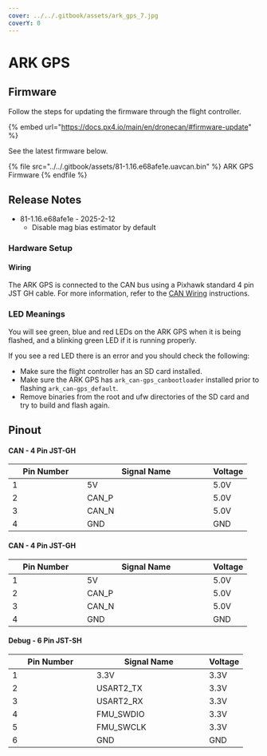 ```yaml
---
cover: ../../.gitbook/assets/ark_gps_7.jpg
coverY: 0
---
```


# ARK GPS

## Firmware

Follow the steps for updating the firmware through the flight controller.&#x20;

{% embed url="https://docs.px4.io/main/en/dronecan/#firmware-update" %}

See the latest firmware below.

{% file src="../../.gitbook/assets/81-1.16.e68afe1e.uavcan.bin" %}
ARK GPS Firmware
{% endfile %}

## Release Notes

* 81-1.16.e68afe1e - 2025-2-12
  * Disable mag bias estimator by default

### Hardware Setup <a href="#hardware-setup" id="hardware-setup"></a>

#### Wiring <a href="#wiring" id="wiring"></a>

The ARK GPS is connected to the CAN bus using a Pixhawk standard 4 pin JST GH cable. For more information, refer to the [CAN Wiring](https://docs.px4.io/main/en/can/#wiring) instructions.

### LED Meanings <a href="#led-meanings" id="led-meanings"></a>

You will see green, blue and red LEDs on the ARK GPS when it is being flashed, and a blinking green LED if it is running properly.

If you see a red LED there is an error and you should check the following:

* Make sure the flight controller has an SD card installed.
* Make sure the ARK GPS has `ark_can-gps_canbootloader` installed prior to flashing `ark_can-gps_default`.
* Remove binaries from the root and ufw directories of the SD card and try to build and flash again.

## Pinout

#### CAN - 4 Pin JST-GH

<table><thead><tr><th width="134">Pin Number</th><th width="237">Signal Name</th><th>Voltage</th></tr></thead><tbody><tr><td>1</td><td>5V</td><td>5.0V</td></tr><tr><td>2</td><td>CAN_P</td><td>5.0V</td></tr><tr><td>3</td><td>CAN_N</td><td>5.0V</td></tr><tr><td>4</td><td>GND</td><td>GND</td></tr></tbody></table>

#### CAN - 4 Pin JST-GH

<table><thead><tr><th width="134">Pin Number</th><th width="237">Signal Name</th><th>Voltage</th></tr></thead><tbody><tr><td>1</td><td>5V</td><td>5.0V</td></tr><tr><td>2</td><td>CAN_P</td><td>5.0V</td></tr><tr><td>3</td><td>CAN_N</td><td>5.0V</td></tr><tr><td>4</td><td>GND</td><td>GND</td></tr></tbody></table>

#### Debug - 6 Pin JST-SH

<table><thead><tr><th width="153">Pin Number</th><th width="210">Signal Name</th><th>Voltage</th></tr></thead><tbody><tr><td>1</td><td>3.3V</td><td>3.3V</td></tr><tr><td>2</td><td>USART2_TX</td><td>3.3V</td></tr><tr><td>3</td><td>USART2_RX</td><td>3.3V</td></tr><tr><td>4</td><td>FMU_SWDIO</td><td>3.3V</td></tr><tr><td>5</td><td>FMU_SWCLK</td><td>3.3V</td></tr><tr><td>6</td><td>GND</td><td>GND</td></tr></tbody></table>
